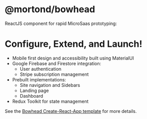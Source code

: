 # @mortond/bowhead

ReactJS component for rapid MicroSaas prototyping:

# Configure, Extend, and Launch!

- Mobile first design and accessibility built using MaterialUI
- Google Firebase and Firestore integration:
  - User authentication 
  - Stripe subscription management
- Prebuilt implementations:
  - Site navigation and Sidebars
  - Landing page
  - Dashboard
- Redux Toolkit for state management

See the [Bowhead Create-React-App template](https://github.com/daithimorton/bowhead/tree/master/packages/test-app) for more details.
